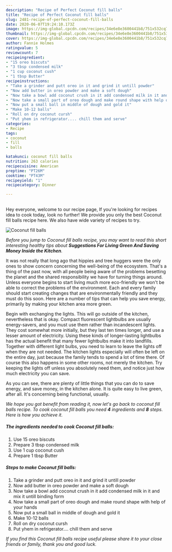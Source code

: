 ```yaml
---
description: "Recipe of Perfect Coconut fill balls"
title: "Recipe of Perfect Coconut fill balls"
slug: 2481-recipe-of-perfect-coconut-fill-balls
date: 2020-06-07T19:24:10.173Z
image: https://img-global.cpcdn.com/recipes/34e6e8e3600441b8/751x532cq70/coconut-fill-balls-recipe-main-photo.jpg
thumbnail: https://img-global.cpcdn.com/recipes/34e6e8e3600441b8/751x532cq70/coconut-fill-balls-recipe-main-photo.jpg
cover: https://img-global.cpcdn.com/recipes/34e6e8e3600441b8/751x532cq70/coconut-fill-balls-recipe-main-photo.jpg
author: Fannie Holmes
ratingvalue: 5
reviewcount: 7
recipeingredient:
- "15 oreo biscuts"
- "3 tbsp condensed milk"
- "1 cup coconut cush"
- "1 tbsp Butter"
recipeinstructions:
- "Take a grinder and putt oreo in it and grind it untill powder"
- "Now add butter in oreo powder and make a soft dough"
- "Now take a bowl add coconut crush in it add condensed milk in it and mix it untill binding form"
- "Now take a small part of oreo dough and make round shape with help of your hands"
- "Now put a small ball in middle of dough and gold it"
- "Make 10-12 balls"
- "Roll on dry coconut cursh"
- "Put yhem in refrigerator.... chill them and serve"
categories:
- Recipe
tags:
- coconut
- fill
- balls

katakunci: coconut fill balls 
nutrition: 263 calories
recipecuisine: American
preptime: "PT26M"
cooktime: "PT43M"
recipeyield: "1"
recipecategory: Dinner

---
```

<br>
Hey everyone, welcome to our recipe page, If you're looking for recipes idea to cook today, look no further! We provide you only the best Coconut fill balls recipe here. We also have wide variety of recipes to try.
<br>


![Coconut fill balls](https://img-global.cpcdn.com/recipes/34e6e8e3600441b8/751x532cq70/coconut-fill-balls-recipe-main-photo.jpg)

<i>Before you jump to Coconut fill balls recipe, you may want to read this short interesting healthy tips about 
<strong>Suggestions For Living Green And Saving Money Inside the Kitchen</strong>.</i>
</br>

It was not really that long ago that hippies and tree huggers were the only ones to show concern concerning the well-being of the ecosystem. That's a thing of the past now, with all people being aware of the problems besetting the planet and the shared responsibility we have for turning things around. Unless everyone begins to start living much more eco-friendly we won't be able to correct the problems of the environment. Each and every family should start creating changes that are environmentally friendly and they must do this soon. Here are a number of tips that can help you save energy, primarily by making your kitchen area more green.

Begin with exchanging the lights. This will go outside of the kitchen, nevertheless that is okay. Compact fluorescent lightbulbs are usually energy-savers, and you must use them rather than incandescent lights. They cost somewhat more initially, but they last ten times longer, and use a lesser amount of electricity. Using these kinds of longer-lasting lightbulbs has the actual benefit that many fewer lightbulbs make it into landfills. Together with different light bulbs, you need to learn to leave the lights off when they are not needed. The kitchen lights especially will often be left on the entire day, just because the family tends to spend a lot of time there. Of course this also happens in some other rooms, not merely the kitchen. Try keeping the lights off unless you absolutely need them, and notice just how much electricity you can save.

As you can see, there are plenty of little things that you can do to save energy, and save money, in the kitchen alone. It is quite easy to live green, after all. It's concerning being functional, usually.


<i>We hope you got benefit from reading it, now let's go back to coconut fill balls recipe. To cook coconut fill balls you need <strong>4</strong> ingredients and <strong>8</strong> steps. Here is how you achieve it.
</i>

##### The ingredients needed to cook Coconut fill balls:

1. Use 15 oreo biscuts
1. Prepare 3 tbsp condensed milk
1. Use 1 cup coconut cush
1. Prepare 1 tbsp Butter


##### Steps to make Coconut fill balls:

1. Take a grinder and putt oreo in it and grind it untill powder
1. Now add butter in oreo powder and make a soft dough
1. Now take a bowl add coconut crush in it add condensed milk in it and mix it untill binding form
1. Now take a small part of oreo dough and make round shape with help of your hands
1. Now put a small ball in middle of dough and gold it
1. Make 10-12 balls
1. Roll on dry coconut cursh
1. Put yhem in refrigerator.... chill them and serve


<i>If you find this Coconut fill balls recipe useful please share it to your close friends or family, thank you and good luck.</i>
